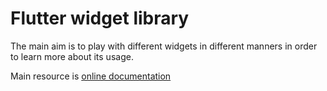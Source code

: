 # Flutter widget library

The main aim is to play with different widgets in different manners in order to learn more about its usage.

Main resource is [online documentation](https://flutter.dev/docs)
